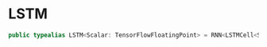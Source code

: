 # LSTM

``` swift
public typealias LSTM<Scalar: TensorFlowFloatingPoint> = RNN<LSTMCell<Scalar>>
```
